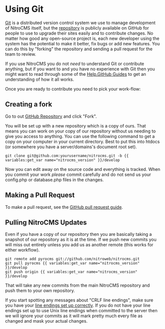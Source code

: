# Using Git

<a href="http://git-scm.com/" target="_blank">Git</a> is a distributed version control system we use to manage development of NitroCMS itself, but the [repository](http://github.com/pyrocms/pyrocms/) is publicly available on GitHub for people to use to upgrade their sites easily and to contribute changes. No matter how good any open-source project is, each new developer using the system has the potential to make it better, fix bugs or add new features. You can do this by "forking" the repository and sending a pull request for the team to review.

If you use NitroCMS you do not *need* to understand Git or contribute anything, but if you want to and you have no experience with Git then you might want to read through some of the [Help.GitHub Guides](http://help.github.com/) to get an understanding of how it all works.

Once you are ready to contribute you need to pick your work-flow:

## Creating a fork

Go to out [GitHub Repository](http://github.com/pyrocms/pyrocms/) and click "Fork".

You will be set up with a new repository which is a copy of ours. That means you can work on your copy of our repository without us needing to give you access to anything. You can use the following command to get a copy on your computer in your current directory. Best to put this into htdocs (or somewhere you have a server/domains's document root set).

	git clone git@github.com:yourusername/nitrocms.git -b {{ variables:get_var name="nitrocms_version" }}/develop

Now you can edit away on the source code and everything is tracked. When you commit your work *please* commit carefully and do not send us your config.php or database.php files in the changes.

## Making a Pull Request

To make a pull request, see the [GitHub pull request guide](https://help.github.com/articles/using-pull-requests).
	
## Pulling NitroCMS Updates

Even if you have a copy of our repository then you are basically taking a snapshot of our repository as it is at the time. If we push new commits you will miss out entirely unless you add us as another remote (this works for either workflow).

	git remote add pyrocms git://github.com/nitroweb/nitrocms.git
	git pull pyrocms {{ variables:get_var name="nitrocms_version" }}/develop
	git push origin {{ variables:get_var name="nitrocms_version" }}/develop

That will take any new commits from the main NitroCMS repository and push them to your own repository.

If you start spotting any messages about &quot;CRLF line endings&quot;, make sure you have your [line endings set up correctly](http://help.github.com/dealing-with-lineendings/). If you do not have your line endings set up to use Unix line endings when committed to the server then we will ignore your commits as it will mark pretty much every file as changed and mask your actual changes.